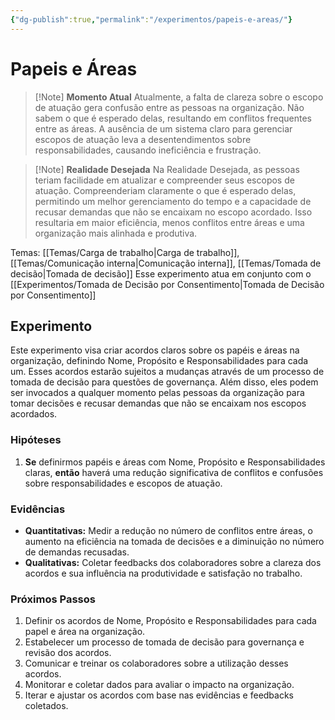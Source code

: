 ```yaml
---
{"dg-publish":true,"permalink":"/experimentos/papeis-e-areas/"}
---
```


# Papeis e Áreas

> [!Note] **Momento Atual** 
> Atualmente, a falta de clareza sobre o escopo de atuação gera confusão entre as pessoas na organização. Não sabem o que é esperado delas, resultando em conflitos frequentes entre as áreas. A ausência de um sistema claro para gerenciar escopos de atuação leva a desentendimentos sobre responsabilidades, causando ineficiência e frustração.

> [!Note] **Realidade Desejada** 
> Na Realidade Desejada, as pessoas teriam facilidade em atualizar e compreender seus escopos de atuação. Compreenderiam claramente o que é esperado delas, permitindo um melhor gerenciamento do tempo e a capacidade de recusar demandas que não se encaixam no escopo acordado. Isso resultaria em maior eficiência, menos conflitos entre áreas e uma organização mais alinhada e produtiva.

Temas: [[Temas/Carga de trabalho\|Carga de trabalho]], [[Temas/Comunicação interna\|Comunicação interna]], [[Temas/Tomada de decisão\|Tomada de decisão]]
Esse experimento atua em conjunto com o [[Experimentos/Tomada de Decisão por Consentimento\|Tomada de Decisão por Consentimento]]
## Experimento

Este experimento visa criar acordos claros sobre os papéis e áreas na organização, definindo Nome, Propósito e Responsabilidades para cada um. Esses acordos estarão sujeitos a mudanças através de um processo de tomada de decisão para questões de governança. Além disso, eles podem ser invocados a qualquer momento pelas pessoas da organização para tomar decisões e recusar demandas que não se encaixam nos escopos acordados.
### Hipóteses
1. **Se** definirmos papéis e áreas com Nome, Propósito e Responsabilidades claras, **então** haverá uma redução significativa de conflitos e confusões sobre responsabilidades e escopos de atuação.

### Evidências
- **Quantitativas:** Medir a redução no número de conflitos entre áreas, o aumento na eficiência na tomada de decisões e a diminuição no número de demandas recusadas.
- **Qualitativas:** Coletar feedbacks dos colaboradores sobre a clareza dos acordos e sua influência na produtividade e satisfação no trabalho.
### Próximos Passos
1. Definir os acordos de Nome, Propósito e Responsabilidades para cada papel e área na organização.
2. Estabelecer um processo de tomada de decisão para governança e revisão dos acordos.
3. Comunicar e treinar os colaboradores sobre a utilização desses acordos.
4. Monitorar e coletar dados para avaliar o impacto na organização.
5. Iterar e ajustar os acordos com base nas evidências e feedbacks coletados.